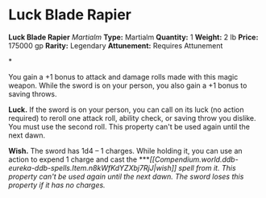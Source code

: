 # Luck Blade Rapier

**Luck Blade Rapier**
_Martialm_
**Type:** Martialm
**Quantity:** 1
**Weight:** 2 lb
**Price:** 175000 gp
**Rarity:** Legendary
**Attunement:** Requires Attunement

*<p>You gain a +1 bonus to attack and damage rolls made with this magic weapon. While the sword is on your person, you also gain a +1 bonus to saving throws.

**Luck.** If the sword is on your person, you can call on its luck (no action required) to reroll one attack roll, ability check, or saving throw you dislike. You must use the second roll. This property can't be used again until the next dawn.

**Wish.** The sword has 1d4 – 1 charges. While holding it, you can use an action to expend 1 charge and cast the ****[[Compendium.world.ddb-eureka-ddb-spells.Item.n8kWfKdYZXbj7RjJ|wish]] spell from it. This property can't be used again until the next dawn. The sword loses this property if it has no charges.</p>*